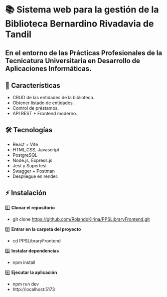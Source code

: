 #  📚 Sistema web para la gestión de la Biblioteca Bernardino Rivadavia de Tandil
## En el entorno de las Prácticas Profesionales de la Tecnicatura Universitaria en Desarrollo de Aplicaciones Informáticas.

## 🚀 Características
- CRUD de las entidades de la biblioteca.
- Obtener listado de entidades.
- Control de préstamos.
- API REST + Frontend moderno.

## 🛠️ Tecnologías
- React + Vite
- HTML,CSS, Javascript
- PostgreSQL 
- Node.js, Express.js
- Jest y Supertest 
- Swagger + Postman
- Despliegue en render.

## ⚡ Instalación

1️⃣ **Clonar el repositorio**  
- git clone https://github.com/RolandoKirina/PPSLibraryFrontend.git

2️⃣ **Entrar en la carpeta del proyecto**
- cd PPSLibraryFrontend

3️⃣ **Instalar dependencias**
- npm install

4️⃣ **Ejecutar la aplicación**
- npm run dev
- http://localhost:5173
